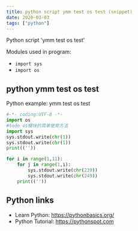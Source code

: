 ```yaml
---
title: python script ymm test os test (snippet)
date: 2020-03-03
tags: ["python"]
---
```

Python script 'ymm test os test'


Modules used in program: 
* `import sys`
* `import os`

## python ymm test os test

Python example: ymm test os test

```python
#-*- coding:UTF-8 -*-
import os
#todo os模块的简单使用方法
import sys
sys.stdout.write(chr(1))
sys.stdout.write(chr(1))
print((''))

for i in range(1,11):
    for j in range(1,i):
        sys.stdout.write(chr(239))
        sys.stdout.write(chr(249))
    print((''))

```

## Python links

- Learn Python: https://pythonbasics.org/
- Python Tutorial: https://pythonspot.com
